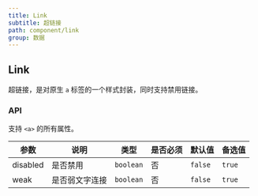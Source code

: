 ```yaml
---
title: Link
subtitle: 超链接
path: component/link
group: 数据
---
```


## Link

超链接，是对原生 `a` 标签的一个样式封装，同时支持禁用链接。

### API

支持 `<a>` 的所有属性。

| 参数     | 说明           | 类型      | 是否必须 | 默认值  | 备选值 |
| -------- | -------------- | --------- | -------- | ------- | ------ |
| disabled | 是否禁用       | `boolean` | 否       | `false` | `true` |
| weak     | 是否弱文字连接 | `boolean` | 否       | `false` | `true` |
